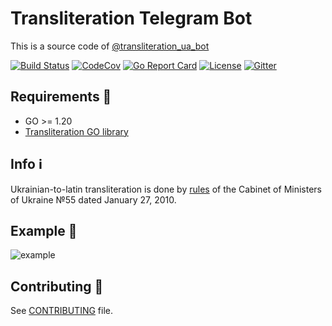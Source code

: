 # Transliteration Telegram Bot

This is a source code of [@transliteration_ua_bot](https://t.me/transliteration_ua_bot)

[![Build Status](https://img.shields.io/github/actions/workflow/status/fre5h/transliteration-telegram-bot/ci.yml?branch=main&style=flat-square)](https://github.com/fre5h/transliteration-telegram-bot/actions?query=workflow%3ACI+branch%3Amain+)
[![CodeCov](https://img.shields.io/codecov/c/github/fre5h/transliteration-telegram-bot.svg?style=flat-square)](https://codecov.io/github/fre5h/transliteration-telegram-bot)
[![Go Report Card](https://goreportcard.com/badge/github.com/fre5h/transliteration-telegram-bot?style=flat-square)](https://goreportcard.com/report/github.com/fre5h/transliteration-telegram-bot)
[![License](https://img.shields.io/github/license/fre5h/transliteration-telegram-bot?style=flat-square)](https://pkg.go.dev/github.com/fre5h/transliteration-telegram-bot)
[![Gitter](https://img.shields.io/badge/gitter-join%20chat-brightgreen.svg?style=flat-square)](https://gitter.im/fre5h/transliteration-telegram-bot)

## Requirements 🧐

* GO >= 1.20
* [Transliteration GO library](https://github.com/fre5h/transliteration-go)

## Info ℹ️

Ukrainian-to-latin transliteration is done by [rules](https://zakon.rada.gov.ua/laws/show/55-2010-%D0%BF#Text) of the Cabinet of Ministers of Ukraine №55 dated January 27, 2010.

## Example 👀

![example](https://github.com/fre5h/transliteration-telegram-bot/blob/main/example.gif)

## Contributing 🤝

See [CONTRIBUTING](https://github.com/fre5h/transliteration-telegram-bot/blob/master/.github/CONTRIBUTING.md) file.
